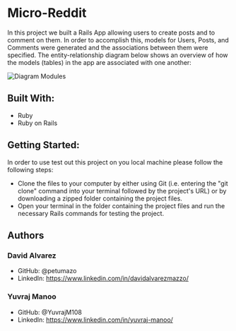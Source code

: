 # Micro-Reddit

In this project we built a Rails App allowing users to create posts and to comment on them. In order to accomplish this, models for Users, Posts, and Comments were generated and the associations between them were specified. The entity-relationship diagram below shows an overview of how the models (tables) in the app are associated with one another:

![Diagram Modules](https://user-images.githubusercontent.com/70488620/123008301-a3ad7900-d388-11eb-806f-44acfb184641.png)

## Built With:

- Ruby
- Ruby on Rails

## Getting Started:

In order to use test out this project on you local machine please follow the following steps:

- Clone the files to your computer by either using Git (i.e. entering the "git clone" command into your terminal followed by the project's URL) or by downloading a zipped folder containing the project files.
- Open your terminal in the folder containing the project files and run the necessary Rails commands for testing the project.

## Authors

### David Alvarez
- GitHub: @petumazo
- LinkedIn: https://www.linkedin.com/in/davidalvarezmazzo/
### Yuvraj Manoo
- GitHub: @YuvrajM108
- LinkedIn: https://www.linkedin.com/in/yuvraj-manoo/
